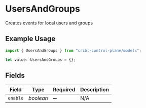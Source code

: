 # UsersAndGroups

Creates events for local users and groups

## Example Usage

```typescript
import { UsersAndGroups } from "cribl-control-plane/models";

let value: UsersAndGroups = {};
```

## Fields

| Field              | Type               | Required           | Description        |
| ------------------ | ------------------ | ------------------ | ------------------ |
| `enable`           | *boolean*          | :heavy_minus_sign: | N/A                |